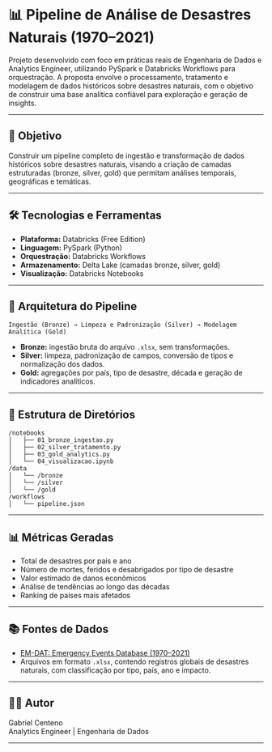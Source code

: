 # 📊 Pipeline de Análise de Desastres Naturais (1970–2021)

Projeto desenvolvido com foco em práticas reais de Engenharia de Dados e Analytics Engineer, utilizando PySpark e Databricks Workflows para orquestração. A proposta envolve o processamento, tratamento e modelagem de dados históricos sobre desastres naturais, com o objetivo de construir uma base analítica confiável para exploração e geração de insights.

---

## 🎯 Objetivo

Construir um pipeline completo de ingestão e transformação de dados históricos sobre desastres naturais, visando a criação de camadas estruturadas (bronze, silver, gold) que permitam análises temporais, geográficas e temáticas.

---

## 🛠️ Tecnologias e Ferramentas

- **Plataforma:** Databricks (Free Edition)
- **Linguagem:** PySpark (Python)
- **Orquestração:** Databricks Workflows
- **Armazenamento:** Delta Lake (camadas bronze, silver, gold)
- **Visualização:** Databricks Notebooks

---

## 🧱 Arquitetura do Pipeline

```
Ingestão (Bronze) → Limpeza e Padronização (Silver) → Modelagem Analítica (Gold)
```

- **Bronze:** ingestão bruta do arquivo `.xlsx`, sem transformações.
- **Silver:** limpeza, padronização de campos, conversão de tipos e normalização dos dados.
- **Gold:** agregações por país, tipo de desastre, década e geração de indicadores analíticos.

---

## 📁 Estrutura de Diretórios

```
/notebooks
│   ├── 01_bronze_ingestao.py
│   ├── 02_silver_tratamento.py
│   ├── 03_gold_analytics.py
│   └── 04_visualizacao.ipynb
/data
│   └── /bronze
│   └── /silver
│   └── /gold
/workflows
│   └── pipeline.json
```

---

## 📊 Métricas Geradas

- Total de desastres por país e ano
- Número de mortes, feridos e desabrigados por tipo de desastre
- Valor estimado de danos econômicos
- Análise de tendências ao longo das décadas
- Ranking de países mais afetados

---

## 📚 Fontes de Dados

- [EM-DAT: Emergency Events Database (1970–2021)](https://www.emdat.be/)
- Arquivos em formato `.xlsx`, contendo registros globais de desastres naturais, com classificação por tipo, país, ano e impacto.

---

## 🧑‍💻 Autor

Gabriel Centeno  
Analytics Engineer | Engenharia de Dados  

---
